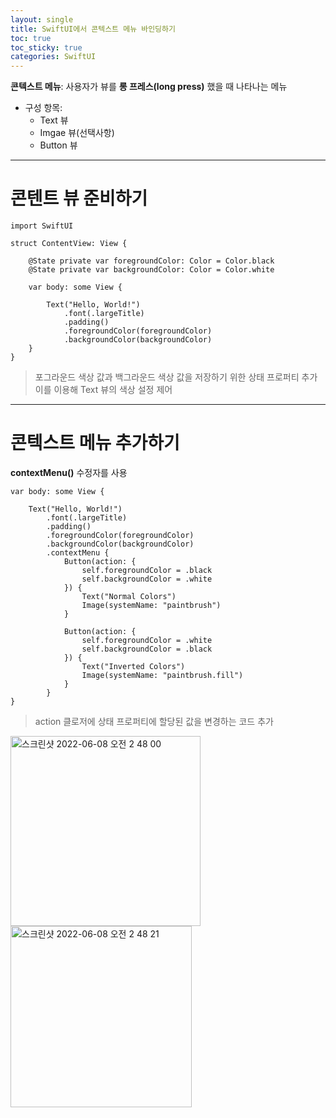 ```yaml
---
layout: single
title: SwiftUI에서 콘텍스트 메뉴 바인딩하기
toc: true
toc_sticky: true
categories: SwiftUI
---
```


**콘텍스트 메뉴**: 사용자가 뷰를 **롱 프레스(long press)** 했을 때 나타나는 메뉴
* 구성 항목: 
    * Text 뷰
    * Imgae 뷰(선택사항)
    * Button 뷰
    
---------    
    
# 콘텐트 뷰 준비하기
```
import SwiftUI

struct ContentView: View {
    
    @State private var foregroundColor: Color = Color.black
    @State private var backgroundColor: Color = Color.white
    
    var body: some View {
    
        Text("Hello, World!")
            .font(.largeTitle)
            .padding()
            .foregroundColor(foregroundColor)
            .backgroundColor(backgroundColor)
    }
}
```
> 포그라운드 색상 값과 백그라운드 색상 값을 저장하기 위한 상태 프로퍼티 추가<br/>
> 이를 이용해 Text 뷰의 색상 설정 제어

------

# 콘텍스트 메뉴 추가하기
**contextMenu()** 수정자를 사용
```
var body: some View {
    
    Text("Hello, World!")
        .font(.largeTitle)
        .padding()
        .foregroundColor(foregroundColor)
        .backgroundColor(backgroundColor)
        .contextMenu {
            Button(action: {
                self.foregroundColor = .black
                self.backgroundColor = .white
            }) {
                Text("Normal Colors")
                Image(systemName: "paintbrush")
            }
                
            Button(action: {
                self.foregroundColor = .white
                self.backgroundColor = .black
            }) {
                Text("Inverted Colors")
                Image(systemName: "paintbrush.fill")
            }
        }
}
```
> action 클로저에 상태 프로퍼티에 할당된 값을 변경하는 코드 추가<br/>   
<img width="304" alt="스크린샷 2022-06-08 오전 2 48 00" src="https://user-images.githubusercontent.com/63464299/172449233-c787f697-3c7c-4abc-8559-80e801e8f096.png">
<img width="290" alt="스크린샷 2022-06-08 오전 2 48 21" src="https://user-images.githubusercontent.com/63464299/172449263-e6e2cc51-c0ca-4ba7-b4c3-e8e380fb8d8e.png">

